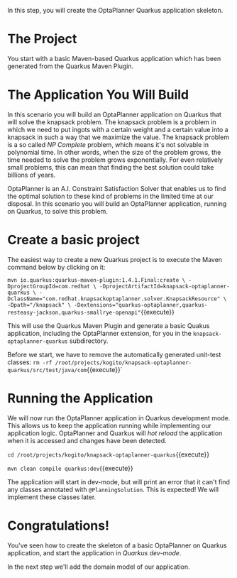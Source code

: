 In this step, you will create the OptaPlanner Quarkus application skeleton.

# The Project

You start with a basic Maven-based Quarkus application which has been generated from the Quarkus Maven Plugin.

# The Application You Will Build

In this scenario you will build an OptaPlanner application on Quarkus that will solve the knapsack problem. The knapsack problem is a problem in which we need to put ingots with a certain weight and a certain value into a knapsack in such a way that we maximize the value. The knapsack problem is a so called _NP Complete_ problem, which means it's not solvable in polynomial time. In other words, when the size of the problem grows, the time needed to solve the problem grows exponentially. For even relatively small problems, this can mean that finding the best solution could take billions of years.

OptaPlanner is an A.I. Constraint Satisfaction Solver that enables us to find the optimal solution to these kind of problems in the limited time at our disposal. In this scenario you will build an OptaPlanner application, running on Quarkus, to solve this problem.


# Create a basic project

The easiest way to create a new Quarkus project is to execute the Maven command below by clicking on it:

`mvn io.quarkus:quarkus-maven-plugin:1.4.1.Final:create \
    -DprojectGroupId=com.redhat \
    -DprojectArtifactId=knapsack-optaplanner-quarkus \
    -DclassName="com.redhat.knapsackoptaplanner.solver.KnapsackResource" \
    -Dpath="/knapsack" \
    -Dextensions="quarkus-optaplanner,quarkus-resteasy-jackson,quarkus-smallrye-openapi"`{{execute}}


This will use the Quarkus Maven Plugin and generate a basic Quakus application, including the OptaPlanner extension, for you in the `knapsack-optaplanner-quarkus` subdirectory.

Before we start, we have to remove the automatically generated unit-test classes:
`rm -rf /root/projects/kogito/knapsack-optaplanner-quarkus/src/test/java/com`{{execute}}`

# Running the Application

We will now run the OptaPlanner application in Quarkus development mode. This allows us to keep the application running while implementing our application logic. OptaPlanner and Quarkus will _hot reload_ the application when it is accessed and changes have been detected.

`cd /root/projects/kogito/knapsack-optaplanner-quarkus`{{execute}}

`mvn clean compile quarkus:dev`{{execute}}

The application will start in dev-mode, but will print an error that it can't find any classes annotated with `@PlanningSolution`. This is expected! We will implement these classes later.

# Congratulations!

You've seen how to create the skeleton of a basic OptaPlanner on Quarkus application, and start the application in _Quarkus dev-mode_.

In the next step we'll add the domain model of our application.
